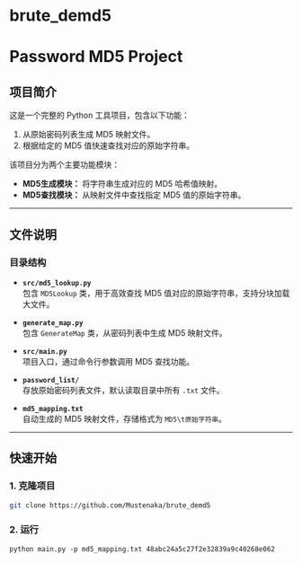 # brute_demd5

# Password MD5 Project

## 项目简介
这是一个完整的 Python 工具项目，包含以下功能：
1. 从原始密码列表生成 MD5 映射文件。
2. 根据给定的 MD5 值快速查找对应的原始字符串。

该项目分为两个主要功能模块：
- **MD5生成模块：** 将字符串生成对应的 MD5 哈希值映射。
- **MD5查找模块：** 从映射文件中查找指定 MD5 值的原始字符串。

---

## 文件说明
### 目录结构 
- **`src/md5_lookup.py`**  
  包含 `MD5Lookup` 类，用于高效查找 MD5 值对应的原始字符串，支持分块加载大文件。

- **`generate_map.py`**  
  包含 `GenerateMap` 类，从密码列表中生成 MD5 映射文件。

- **`src/main.py`**  
  项目入口，通过命令行参数调用 MD5 查找功能。

- **`password_list/`**  
  存放原始密码列表文件，默认读取目录中所有 `.txt` 文件。

- **`md5_mapping.txt`**  
  自动生成的 MD5 映射文件，存储格式为 `MD5\t原始字符串`。

---

## 快速开始

### 1. 克隆项目
```bash
git clone https://github.com/Mustenaka/brute_demd5
```

### 2. 运行
```
python main.py -p md5_mapping.txt 48abc24a5c27f2e32839a9c40268e062
```